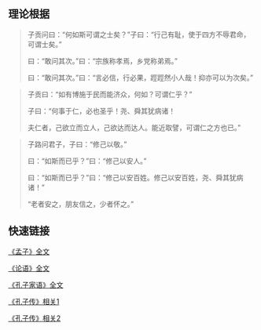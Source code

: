 ## 理论根据

>子贡问曰：“何如斯可谓之士矣？”子曰：“行己有耻，使于四方不辱君命，可谓士矣。”
>
>曰：“敢问其次。”曰：“宗族称孝焉，乡党称弟焉。”
>
>曰：“敢问其次。”曰：“言必信，行必果，踁踁然小人哉！抑亦可以为次矣。”

>子贡曰：“如有博施于民而能济众，何如？可谓仁乎？”
>
>子曰：“何事于仁，必也圣乎！尧、舜其犹病诸！
>
>夫仁者，己欲立而立人，己欲达而达人。能近取譬，可谓仁之方也已。”

>子路问君子，子曰：“修己以敬。”
>
>曰：“如斯而已乎？”曰：“修己以安人。”
>
>曰：“如斯而已乎？”曰：“修己以安百姓。修己以安百姓，尧、舜其犹病诸！”
>
>
>“老者安之，朋友信之，少者怀之。”

## 快速链接

[《孟子》全文](https://so.gushiwen.org/guwen/book_11.aspx)

[《论语》全文](https://so.gushiwen.org/guwen/bookv_37.aspx)

[《孔子家语》全文](https://so.gushiwen.org/guwen/bookv_4128.aspx)

[《孔子传》相关1](http://www.quanxue.cn/LS_ChunQiu/Kong/Kong30.html)

[《孔子传》相关2](http://www.quanxue.cn/ls_chunqiu/Kong/Kong29.html)
